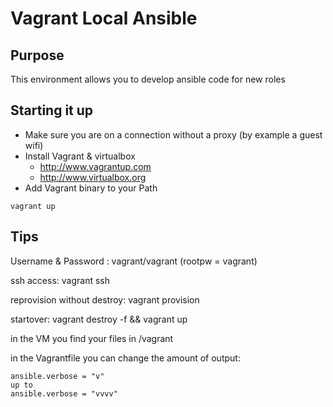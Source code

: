 # Vagrant Local Ansible

## Purpose
This environment allows you to develop ansible code for new roles

## Starting it up

* Make sure you are on a connection without a proxy (by example a guest wifi)
* Install Vagrant & virtualbox
  * http://www.vagrantup.com
  * http://www.virtualbox.org
* Add Vagrant binary to your Path


```
vagrant up
```

## Tips
Username & Password : vagrant/vagrant (rootpw = vagrant)

ssh access: vagrant ssh

reprovision without destroy: vagrant provision

startover: vagrant destroy -f && vagrant up

in the VM you find your files in /vagrant

in the Vagrantfile you can change the amount of output:
```
ansible.verbose = "v"
up to 
ansible.verbose = "vvvv"
````
